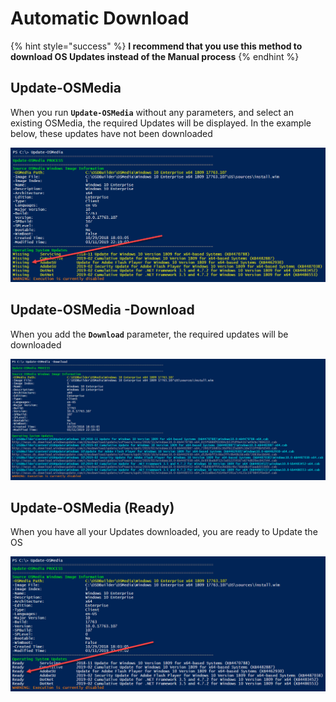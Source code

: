 # Automatic Download

{% hint style="success" %}
**I recommend that you use this method to download OS Updates instead of the Manual process**
{% endhint %}

## Update-OSMedia

When you run **`Update-OSMedia`** without any parameters, and select an existing OSMedia, the required Updates will be displayed.  In the example below, these updates have not been downloaded

![](../../../../.gitbook/assets/image%20%2899%29.png)

## Update-OSMedia -Download

When you add the **`Download`** parameter, the required updates will be downloaded 

![](../../../../.gitbook/assets/image%20%28252%29.png)

## Update-OSMedia \(Ready\)

When you have all your Updates downloaded, you are ready to Update the OS

![](../../../../.gitbook/assets/image%20%28210%29.png)



